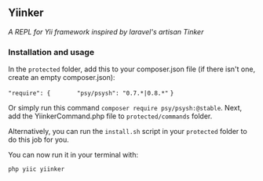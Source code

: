 ## Yiinker
*A REPL for Yii framework inspired by laravel's artisan Tinker*

### Installation and usage

In the `protected` folder, add this to your composer.json file (if there isn't one, create an empty composer.json):

`"require": { `
      `      "psy/psysh": "0.7.*|0.8.*"`
`}
`

Or simply run this command `composer require psy/psysh:@stable`.
Next, add the YiinkerCommand.php file to `protected/commands` folder.

Alternatively, you can run the `install.sh` script in your `protected` folder to do this job for you.

You can now run it in your terminal with:

`php yiic yiinker`
